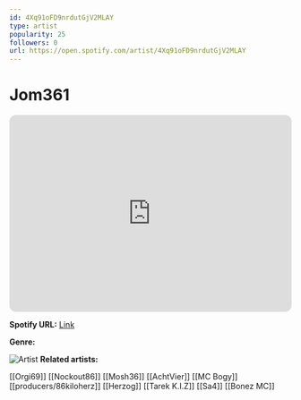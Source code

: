 ```yaml
---
id: 4Xq91oFD9nrdutGjV2MLAY
type: artist
popularity: 25
followers: 0
url: https://open.spotify.com/artist/4Xq91oFD9nrdutGjV2MLAY
---
```

# Jom361

<iframe style="border-radius:12px" src="https://open.spotify.com/embed/artist/4Xq91oFD9nrdutGjV2MLAY" width="100%" height="352" frameBorder="0" allowfullscreen="" allow="autoplay; clipboard-write; encrypted-media; fullscreen; picture-in-picture" loading="lazy"></iframe>

**Spotify URL:** [Link](https://open.spotify.com/artist/4Xq91oFD9nrdutGjV2MLAY)

**Genre:** 

![Artist]()
**Related artists:**

[[Orgi69]]
[[Nockout86]]
[[Mosh36]]
[[AchtVier]]
[[MC Bogy]]
[[producers/86kiloherz]]
[[Herzog]]
[[Tarek K.I.Z]]
[[Sa4]]
[[Bonez MC]]
